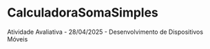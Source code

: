 # CalculadoraSomaSimples
Atividade Avaliativa - 28/04/2025  - Desenvolvimento de Dispositivos Móveis
